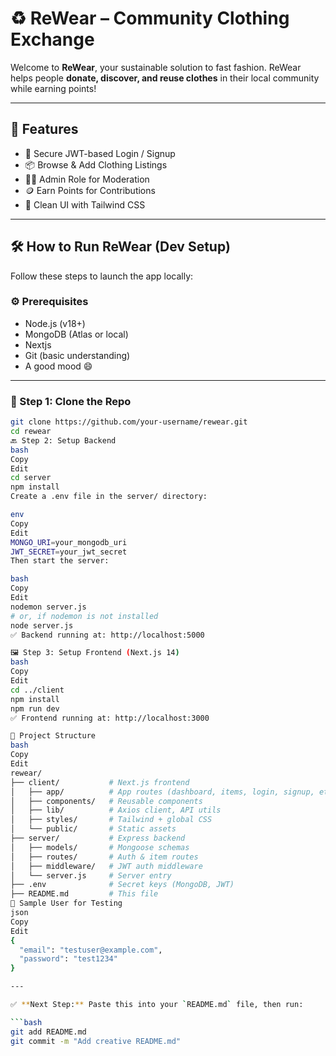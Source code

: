 # ♻️ ReWear – Community Clothing Exchange 

Welcome to **ReWear**, your sustainable solution to fast fashion. ReWear helps people **donate, discover, and reuse clothes** in their local community while earning points!

---

## 🌟 Features

- 🔐 Secure JWT-based Login / Signup
- 📦 Browse & Add Clothing Listings
- 🧑‍💼 Admin Role for Moderation
- 🪙 Earn Points for Contributions
- 🎨 Clean UI with Tailwind CSS

---

## 🛠️ How to Run ReWear (Dev Setup)

Follow these steps to launch the app locally:

### ⚙️ Prerequisites

- Node.js (v18+)
- MongoDB (Atlas or local)
- Nextjs
- Git (basic understanding)
- A good mood 😄

---

### 🧩 Step 1: Clone the Repo

```bash
git clone https://github.com/your-username/rewear.git
cd rewear
🔙 Step 2: Setup Backend
bash
Copy
Edit
cd server
npm install
Create a .env file in the server/ directory:

env
Copy
Edit
MONGO_URI=your_mongodb_uri
JWT_SECRET=your_jwt_secret
Then start the server:

bash
Copy
Edit
nodemon server.js
# or, if nodemon is not installed
node server.js
✅ Backend running at: http://localhost:5000

🖼️ Step 3: Setup Frontend (Next.js 14)
bash
Copy
Edit
cd ../client
npm install
npm run dev
✅ Frontend running at: http://localhost:3000

📂 Project Structure
bash
Copy
Edit
rewear/
├── client/           # Next.js frontend
│   ├── app/          # App routes (dashboard, items, login, signup, etc.)
│   ├── components/   # Reusable components
│   ├── lib/          # Axios client, API utils
│   ├── styles/       # Tailwind + global CSS
│   └── public/       # Static assets
├── server/           # Express backend
│   ├── models/       # Mongoose schemas
│   ├── routes/       # Auth & item routes
│   ├── middleware/   # JWT auth middleware
│   └── server.js     # Server entry
├── .env              # Secret keys (MongoDB, JWT)
├── README.md         # This file
🧪 Sample User for Testing
json
Copy
Edit
{
  "email": "testuser@example.com",
  "password": "test1234"
}

---

✅ **Next Step:** Paste this into your `README.md` file, then run:

```bash
git add README.md
git commit -m "Add creative README.md"

